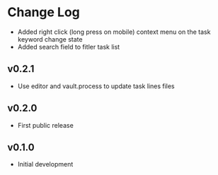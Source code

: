# Change Log

- Added right click (long press on mobile) context menu on the task keyword change state
- Added search field to fitler task list

## v0.2.1

- Use editor and vault.process to update task lines files

## v0.2.0

- First public release

## v0.1.0

- Initial development
